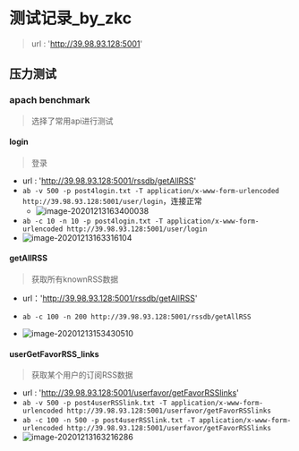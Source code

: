# 测试记录_by_zkc

> url : 'http://39.98.93.128:5001'



## 压力测试

### apach benchmark

> 选择了常用api进行测试



#### login

> 登录

- url : 'http://39.98.93.128:5001/rssdb/getAllRSS'
- `ab -v 500 -p post4login.txt -T application/x-www-form-urlencoded http://39.98.93.128:5001/user/login`，连接正常
  - ![image-20201213163400038](E:\大四上\软件工程\src\flask_server\压力测试_zkc.assets\image-20201213163400038.png)
- `ab -c 10 -n 10 -p post4login.txt -T application/x-www-form-urlencoded http://39.98.93.128:5001/user/login`
- ![image-20201213163316104](E:\大四上\软件工程\src\flask_server\压力测试_zkc.assets\image-20201213163316104.png)

#### getAllRSS

> 获取所有knownRSS数据

- url：'http://39.98.93.128:5001/rssdb/getAllRSS'
- `ab -c 100 -n 200 http://39.98.93.128:5001/rssdb/getAllRSS`

- ![image-20201213153430510](E:\大四上\软件工程\src\flask_server\压力测试_zkc.assets\image-20201213153430510.png)



#### userGetFavorRSS_links

> 获取某个用户的订阅RSS数据

- url : 'http://39.98.93.128:5001/userfavor/getFavorRSSlinks'
- `ab -v 500 -p post4userRSSlink.txt -T application/x-www-form-urlencoded http://39.98.93.128:5001/userfavor/getFavorRSSlinks`
- `ab -c 100 -n 500 -p post4userRSSlink.txt -T application/x-www-form-urlencoded http://39.98.93.128:5001/userfavor/getFavorRSSlinks`
- ![image-20201213163216286](E:\大四上\软件工程\src\flask_server\压力测试_zkc.assets\image-20201213163216286.png)